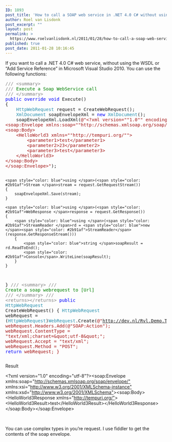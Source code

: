 ```yaml
---
ID: 1893
post_title: 'How to call a SOAP web service in .NET 4.0 C# without using the WSDL or proxy classes'
author: Roel van Lisdonk
post_excerpt: ""
layout: post
permalink: >
  https://www.roelvanlisdonk.nl/2011/01/28/how-to-call-a-soap-web-service-in-net-4-0-c-without-using-the-wsdl-or-proxy-classes/
published: true
post_date: 2011-01-28 10:16:45
---
```

<p>If you want to call a .NET 4.0 C# web service, without using the WSDL or “Add Service Reference” in Microsoft Visual Studio 2010. You can use the following functions:</p>  <pre class="code"><span style="color: gray">/// &lt;summary&gt;
/// </span><span style="color: green">Execute a Soap WebService call
</span><span style="color: gray">/// &lt;/summary&gt;
</span><span style="color: blue">public override void </span>Execute()
{
    <span style="color: #2b91af">HttpWebRequest </span>request = CreateWebRequest();
    <span style="color: #2b91af">XmlDocument </span>soapEnvelopeXml = <span style="color: blue">new </span><span style="color: #2b91af">XmlDocument</span>();
    soapEnvelopeXml.LoadXml(<span style="color: #a31515">@&quot;&lt;?xml version=&quot;&quot;1.0&quot;&quot; encoding=&quot;&quot;utf-8&quot;&quot;?&gt;
&lt;soap:Envelope xmlns:soap=&quot;&quot;http://schemas.xmlsoap.org/soap/envelope/&quot;&quot; xmlns:xsi=&quot;&quot;http://www.w3.org/2001/XMLSchema-instance&quot;&quot; xmlns:xsd=&quot;&quot;http://www.w3.org/2001/XMLSchema&quot;&quot;&gt;
&lt;soap:Body&gt;
    &lt;HelloWorld3 xmlns=&quot;&quot;http://tempuri.org/&quot;&quot;&gt;
        &lt;parameter1&gt;test&lt;/parameter1&gt;
        &lt;parameter2&gt;23&lt;/parameter2&gt;
        &lt;parameter3&gt;test&lt;/parameter3&gt;
    &lt;/HelloWorld3&gt;
&lt;/soap:Body&gt;
&lt;/soap:Envelope&gt;&quot;</span>);
            
    <span style="color: blue">using </span>(<span style="color: #2b91af">Stream </span>stream = request.GetRequestStream()) 
    { 
        soapEnvelopeXml.Save(stream); 
    }

    <span style="color: blue">using </span>(<span style="color: #2b91af">WebResponse </span>response = request.GetResponse())
    {
        <span style="color: blue">using </span>(<span style="color: #2b91af">StreamReader </span>rd = <span style="color: blue">new </span><span style="color: #2b91af">StreamReader</span>(response.GetResponseStream())) 
        { 
            <span style="color: blue">string </span>soapResult = rd.ReadToEnd();
            <span style="color: #2b91af">Console</span>.WriteLine(soapResult);
        } 
    }
}
<span style="color: gray">/// &lt;summary&gt;
/// </span><span style="color: green">Create a soap webrequest to [Url]
</span><span style="color: gray">/// &lt;/summary&gt;
/// &lt;returns&gt;&lt;/returns&gt;
</span><span style="color: blue">public </span><span style="color: #2b91af">HttpWebRequest </span>CreateWebRequest()
{
    <span style="color: #2b91af">HttpWebRequest </span>webRequest = (<span style="color: #2b91af">HttpWebRequest</span>)<span style="color: #2b91af">WebRequest</span>.Create(<span style="color: #a31515">@&quot;http://dev.nl/Rvl.Demo.TestWcfServiceApplication/SoapWebService.asmx&quot;</span>); 
    webRequest.Headers.Add(<span style="color: #a31515">@&quot;SOAP:Action&quot;</span>); 
    webRequest.ContentType = <span style="color: #a31515">&quot;text/xml;charset=\&quot;utf-8\&quot;&quot;</span>; 
    webRequest.Accept = <span style="color: #a31515">&quot;text/xml&quot;</span>; 
    webRequest.Method = <span style="color: #a31515">&quot;POST&quot;</span>; 
    <span style="color: blue">return </span>webRequest; 
}</pre>


<p>Result</p>

<p>&lt;?xml version=&quot;1.0&quot; encoding=&quot;utf-8&quot;?&gt;&lt;soap:Envelope xmlns:soap=&quot;<a href="http://schemas.xmlsoap.org/soap/envelope/&quot;">http://schemas.xmlsoap.org/soap/envelope/&quot;</a> xmlns:xsi=&quot;<a href="http://www.w3.org/2001/XMLSchema-instance&quot;">http://www.w3.org/2001/XMLSchema-instance&quot;</a> xmlns:xsd=&quot;<a href="http://www.w3.org/2001/XMLSchema&quot;">http://www.w3.org/2001/XMLSchema&quot;</a>&gt;&lt;soap:Body&gt;&lt;HelloWorld3Response xmlns=&quot;<a href="http://tempuri.org/&quot;">http://tempuri.org/&quot;</a>&gt;&lt;HelloWorld3Result&gt;test&lt;/HelloWorld3Result&gt;&lt;/HelloWorld3Response&gt;&lt;/soap:Body&gt;&lt;/soap:Envelope&gt;</p>

<p>&#160;</p>

<p>You can use complex types in you’re request. I use fiddler to get the contents of the soap envelope.</p>